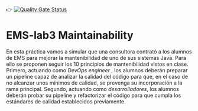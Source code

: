 :point_right: [![Quality Gate Status](http://c1.etsisi.upm.es:8888/api/project_badges/measure?project=ETSISI-EMS_ems2025-lab-3-mantenibilidad-equipo_ruben_ray_juanlu_2d7daf24-74e9-410a-832c-cf351dfba6fc&metric=alert_status&token=sqb_3775a6c82878549a1c3fdef9b3883c482c4dad8e)](http://c1.etsisi.upm.es:8888/dashboard?id=ETSISI-EMS_ems2025-lab-3-mantenibilidad-equipo_ruben_ray_juanlu_2d7daf24-74e9-410a-832c-cf351dfba6fc)

# EMS-lab3 Maintainability

En esta práctica vamos a simular que una consultora contrató a los alumnos de EMS para mejorar la mantenibilidad de uno de sus sistemas Java. Para ello se proponen seguir los 10 principios de mantenibilidad vistos en clase. Primero, actuando como *DevOps engineer* , los alumnos deberán preparar un pipeline capaz de analizar la calidad del código para que, en el caso de no alcanzar unos mínimos de calidad, se prevenga su incorporación a la rama principal. Segundo, actuando como *desarrolladores*, los alumnos deberán probar su pipeline y refactorizar el código para que cumpla los estándares de calidad establecidos previamente.

